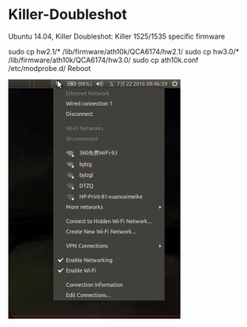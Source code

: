 # Killer-Doubleshot
Ubuntu 14.04, Killer Doubleshot: Killer 1525/1535 specific firmware

sudo cp hw2.1/* /lib/firmware/ath10k/QCA6174/hw2.1/
sudo cp hw3.0/* /lib/firmware/ath10k/QCA6174/hw3.0/
sudo cp ath10k.conf /etc/modprobe.d/
Reboot

<img src="https://github.com/KeeganRen/Killer-Doubleshot/blob/master/imgs/Keegan.png" height="486" width="349" >
